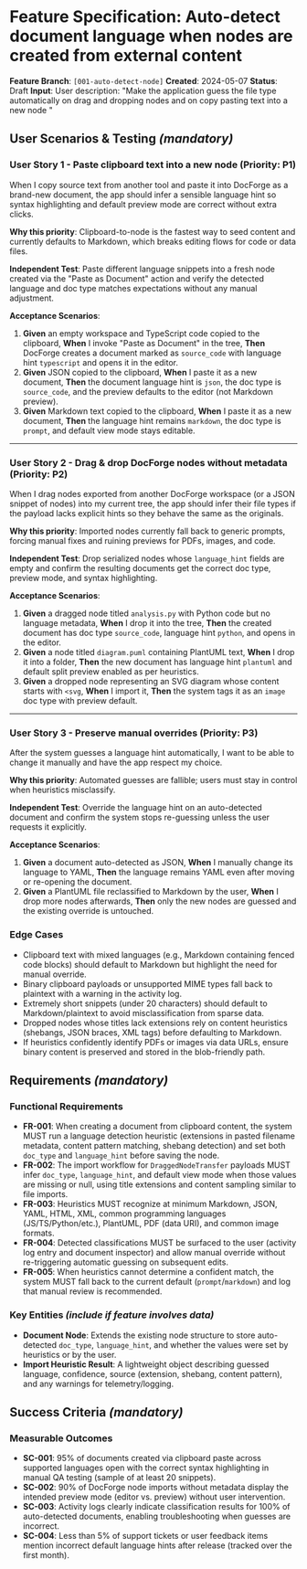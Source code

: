 # Feature Specification: Auto-detect document language when nodes are created from external content

**Feature Branch**: `[001-auto-detect-node]`
**Created**: 2024-05-07
**Status**: Draft
**Input**: User description: "Make the application guess the file type automatically on drag and dropping nodes and on copy pasting text into a new node "

## User Scenarios & Testing *(mandatory)*

### User Story 1 - Paste clipboard text into a new node (Priority: P1)

When I copy source text from another tool and paste it into DocForge as a brand-new document, the app should infer a sensible language hint so syntax highlighting and default preview mode are correct without extra clicks.

**Why this priority**: Clipboard-to-node is the fastest way to seed content and currently defaults to Markdown, which breaks editing flows for code or data files.

**Independent Test**: Paste different language snippets into a fresh node created via the "Paste as Document" action and verify the detected language and doc type matches expectations without any manual adjustment.

**Acceptance Scenarios**:

1. **Given** an empty workspace and TypeScript code copied to the clipboard, **When** I invoke "Paste as Document" in the tree, **Then** DocForge creates a document marked as `source_code` with language hint `typescript` and opens it in the editor.
2. **Given** JSON copied to the clipboard, **When** I paste it as a new document, **Then** the document language hint is `json`, the doc type is `source_code`, and the preview defaults to the editor (not Markdown preview).
3. **Given** Markdown text copied to the clipboard, **When** I paste it as a new document, **Then** the language hint remains `markdown`, the doc type is `prompt`, and default view mode stays editable.

---

### User Story 2 - Drag & drop DocForge nodes without metadata (Priority: P2)

When I drag nodes exported from another DocForge workspace (or a JSON snippet of nodes) into my current tree, the app should infer their file types if the payload lacks explicit hints so they behave the same as the originals.

**Why this priority**: Imported nodes currently fall back to generic prompts, forcing manual fixes and ruining previews for PDFs, images, and code.

**Independent Test**: Drop serialized nodes whose `language_hint` fields are empty and confirm the resulting documents get the correct doc type, preview mode, and syntax highlighting.

**Acceptance Scenarios**:

1. **Given** a dragged node titled `analysis.py` with Python code but no language metadata, **When** I drop it into the tree, **Then** the created document has doc type `source_code`, language hint `python`, and opens in the editor.
2. **Given** a node titled `diagram.puml` containing PlantUML text, **When** I drop it into a folder, **Then** the new document has language hint `plantuml` and default split preview enabled as per heuristics.
3. **Given** a dropped node representing an SVG diagram whose content starts with `<svg`, **When** I import it, **Then** the system tags it as an `image` doc type with preview default.

---

### User Story 3 - Preserve manual overrides (Priority: P3)

After the system guesses a language hint automatically, I want to be able to change it manually and have the app respect my choice.

**Why this priority**: Automated guesses are fallible; users must stay in control when heuristics misclassify.

**Independent Test**: Override the language hint on an auto-detected document and confirm the system stops re-guessing unless the user requests it explicitly.

**Acceptance Scenarios**:

1. **Given** a document auto-detected as JSON, **When** I manually change its language to YAML, **Then** the language remains YAML even after moving or re-opening the document.
2. **Given** a PlantUML file reclassified to Markdown by the user, **When** I drop more nodes afterwards, **Then** only the new nodes are guessed and the existing override is untouched.

### Edge Cases

- Clipboard text with mixed languages (e.g., Markdown containing fenced code blocks) should default to Markdown but highlight the need for manual override.
- Binary clipboard payloads or unsupported MIME types fall back to plaintext with a warning in the activity log.
- Extremely short snippets (under 20 characters) should default to Markdown/plaintext to avoid misclassification from sparse data.
- Dropped nodes whose titles lack extensions rely on content heuristics (shebangs, JSON braces, XML tags) before defaulting to Markdown.
- If heuristics confidently identify PDFs or images via data URLs, ensure binary content is preserved and stored in the blob-friendly path.

## Requirements *(mandatory)*

### Functional Requirements

- **FR-001**: When creating a document from clipboard content, the system MUST run a language detection heuristic (extensions in pasted filename metadata, content pattern matching, shebang detection) and set both `doc_type` and `language_hint` before saving the node.
- **FR-002**: The import workflow for `DraggedNodeTransfer` payloads MUST infer `doc_type`, `language_hint`, and default view mode when those values are missing or null, using title extensions and content sampling similar to file imports.
- **FR-003**: Heuristics MUST recognize at minimum Markdown, JSON, YAML, HTML, XML, common programming languages (JS/TS/Python/etc.), PlantUML, PDF (data URI), and common image formats.
- **FR-004**: Detected classifications MUST be surfaced to the user (activity log entry and document inspector) and allow manual override without re-triggering automatic guessing on subsequent edits.
- **FR-005**: When heuristics cannot determine a confident match, the system MUST fall back to the current default (`prompt`/`markdown`) and log that manual review is recommended.

### Key Entities *(include if feature involves data)*

- **Document Node**: Extends the existing node structure to store auto-detected `doc_type`, `language_hint`, and whether the values were set by heuristics or by the user.
- **Import Heuristic Result**: A lightweight object describing guessed language, confidence, source (extension, shebang, content pattern), and any warnings for telemetry/logging.

## Success Criteria *(mandatory)*

### Measurable Outcomes

- **SC-001**: 95% of documents created via clipboard paste across supported languages open with the correct syntax highlighting in manual QA testing (sample of at least 20 snippets).
- **SC-002**: 90% of DocForge node imports without metadata display the intended preview mode (editor vs. preview) without user intervention.
- **SC-003**: Activity logs clearly indicate classification results for 100% of auto-detected documents, enabling troubleshooting when guesses are incorrect.
- **SC-004**: Less than 5% of support tickets or user feedback items mention incorrect default language hints after release (tracked over the first month).
